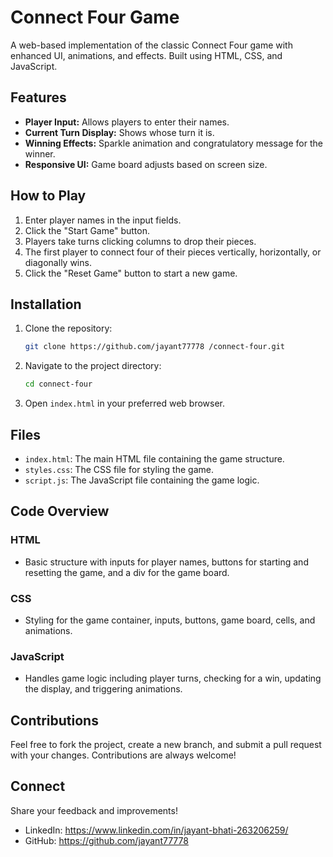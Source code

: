 # Connect Four Game

A web-based implementation of the classic Connect Four game with enhanced UI, animations, and effects. Built using HTML, CSS, and JavaScript.

## Features

- **Player Input:** Allows players to enter their names.
- **Current Turn Display:** Shows whose turn it is.
- **Winning Effects:** Sparkle animation and congratulatory message for the winner.
- **Responsive UI:** Game board adjusts based on screen size.



## How to Play

1. Enter player names in the input fields.
2. Click the "Start Game" button.
3. Players take turns clicking columns to drop their pieces.
4. The first player to connect four of their pieces vertically, horizontally, or diagonally wins.
5. Click the "Reset Game" button to start a new game.

## Installation

1. Clone the repository:
    ```bash
    git clone https://github.com/jayant77778 /connect-four.git
    ```
2. Navigate to the project directory:
    ```bash
    cd connect-four
    ```
3. Open `index.html` in your preferred web browser.

## Files

- `index.html`: The main HTML file containing the game structure.
- `styles.css`: The CSS file for styling the game.
- `script.js`: The JavaScript file containing the game logic.

## Code Overview

### HTML

- Basic structure with inputs for player names, buttons for starting and resetting the game, and a div for the game board.

### CSS

- Styling for the game container, inputs, buttons, game board, cells, and animations.

### JavaScript

- Handles game logic including player turns, checking for a win, updating the display, and triggering animations.


## Contributions

Feel free to fork the project, create a new branch, and submit a pull request with your changes. Contributions are always welcome!



## Connect

Share your feedback and improvements!

- LinkedIn: https://www.linkedin.com/in/jayant-bhati-263206259/
- GitHub: https://github.com/jayant77778 
